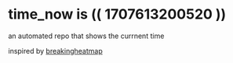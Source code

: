 # time_now is (( 1707613200520 ))

an automated repo that shows the currnent time

inspired by [breakingheatmap](https://github.com/breakingheatmap/breakingheatmap)